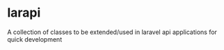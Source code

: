 # larapi
A collection of classes to be extended/used in laravel api applications for quick development
